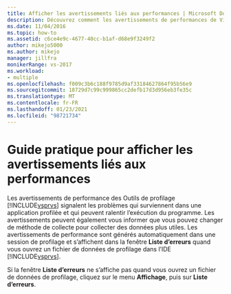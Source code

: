 ```yaml
---
title: Afficher les avertissements liés aux performances | Microsoft Docs
description: Découvrez comment les avertissements de performances de Visual Studio Outils de profilage Outils de profilage indiquer des problèmes dans une application profilée qui peuvent ralentir l’exécution du programme.
ms.date: 11/04/2016
ms.topic: how-to
ms.assetid: c6ce4e9c-4677-40cc-b1af-d68e9f3249f2
author: mikejo5000
ms.author: mikejo
manager: jillfra
monikerRange: vs-2017
ms.workload:
- multiple
ms.openlocfilehash: f009c3b6c188f9785d9af33184627864f95b56e9
ms.sourcegitcommit: 18729d7c99c999865cc2defb17d3d956eb3fe35c
ms.translationtype: MT
ms.contentlocale: fr-FR
ms.lasthandoff: 01/23/2021
ms.locfileid: "98721734"
---
```

# <a name="how-to-view-performance-warnings"></a>Guide pratique pour afficher les avertissements liés aux performances
Les avertissements de performance des Outils de profilage [!INCLUDE[vsprvs](../code-quality/includes/vsprvs_md.md)] signalent les problèmes qui surviennent dans une application profilée et qui peuvent ralentir l’exécution du programme. Les avertissements peuvent également vous informer que vous pouvez changer de méthode de collecte pour collecter des données plus utiles. Les avertissements de performance sont générés automatiquement dans une session de profilage et s’affichent dans la fenêtre **Liste d’erreurs** quand vous ouvrez un fichier de données de profilage dans l’IDE [!INCLUDE[vsprvs](../code-quality/includes/vsprvs_md.md)].

 Si la fenêtre **Liste d’erreurs** ne s’affiche pas quand vous ouvrez un fichier de données de profilage, cliquez sur le menu **Affichage**, puis sur **Liste d’erreurs**.
